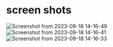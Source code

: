 # screen shots
![Screenshot from 2023-09-18 14-16-49](https://github.com/Rohan-mindbowser/card-comp/assets/100269364/62aad51f-d25d-41d8-9466-099f21b2dc01)
![Screenshot from 2023-09-18 14-16-41](https://github.com/Rohan-mindbowser/card-comp/assets/100269364/ea923435-65b2-4191-bc35-839a22b05390)
![Screenshot from 2023-09-18 14-16-33](https://github.com/Rohan-mindbowser/card-comp/assets/100269364/5cd7aaad-bcf3-4e2b-9a59-6e81541e5fc6)
